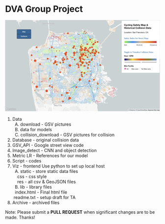 # DVA Group Project

![SF_Map](map.jpeg)

1. Data
   <br/> &nbsp; A. download - GSV pictures
   <br/>&nbsp; B. data for models
   <br/> &nbsp; C. collision_download - GSV pictures for collision
2. Database - original collision data
3. GSV_API - Google street view code
4. Image_detect - CNN and object detection
5. Metric LR - References for our model
6. Script - codes
7. Viz - frontend
   Use python to set up local host
   <br/> &nbsp; A. static - store static data files
   <br/> &nbsp;&nbsp;&nbsp; css - css style
   <br/> &nbsp;&nbsp;&nbsp; res - all csv & GeoJSON files
   <br/> &nbsp; B. lib - library files
   <br/> &nbsp; index.html - Final html file
   <br/> &nbsp;readme.txt - setup draft for TA
8. Archive - archived files

Note: Please submit a **PULL REQUEST** when significant changes are to be made. Thanks!

